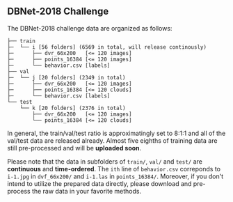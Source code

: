 ## DBNet-2018 Challenge
The DBNet-2018 challenge data are organized as follows:

```
├── train
├─  └── i [56 folders] (6569 in total, will release continously)
├─      ├── dvr_66x200   [<= 120 images]
├─      ├── points_16384 [<= 120 images]
├─      └── behavior.csv [labels]
├── val
├─  └── j [20 folders] (2349 in total)
├─      ├── dvr_66x200   [<= 120 images]
├─      ├── points_16384 [<= 120 clouds]
├─      └── behavior.csv [labels]
└── test
    └── k [20 folders] (2376 in total)
        ├── dvr_66x200   [<= 120 images]
        └── points_16384 [<= 120 clouds]
```

In general, the train/val/test ratio is approximatingly set to 8:1:1 and all of the val/test data are released already. Almost five eighths of training data are still pre-processed and will be __uploaded soon__.

Please note that the data in subfolders of `train/`, `val/` and `test/` are __continuous__ and __time-ordered__. The `ith` line of `behavior.csv` correponds to `i-1.jpg` in `dvf_66x200/` and `i-1.las` in `points_16384/`. Moreover, if you don't intend to utilize the prepared data directly, please download and pre-process the raw data in your favorite methods.
